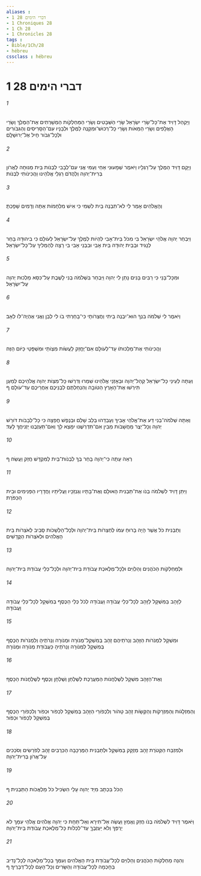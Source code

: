 ```yaml
---
aliases : 
- 1 דברי הימים 28
- 1 Chroniques 28
- 1 Ch 28
- 1 Chronicles 28
tags : 
- Bible/1Ch/28
- hébreu
cssclass : hébreu
---
```


# 1 דברי הימים 28

###### 1
וַיַּקְהֵל דָּוִיד אֶת־כָּל־שָׂרֵי יִשְׂרָאֵל שָׂרֵי הַשְּׁבָטִים וְשָׂרֵי הַמַּחְלְקֹות הַמְשָׁרְתִים אֶת־הַמֶּלֶךְ וְשָׂרֵי הָאֲלָפִים וְשָׂרֵי הַמֵּאֹות וְשָׂרֵי כָל־רְכוּשׁ־וּמִקְנֶה לַמֶּלֶךְ וּלְבָנָיו עִם־הַסָּרִיסִים וְהַגִּבֹּורִים וּלְכָל־גִּבֹּור חָיִל אֶל־יְרוּשָׁלִָם׃
###### 2
וַיָּקָם דָּוִיד הַמֶּלֶךְ עַל־רַגְלָיו וַיֹּאמֶר שְׁמָעוּנִי אַחַי וְעַמִּי אֲנִי עִם־לְבָבִי לִבְנֹות בֵּית מְנוּחָה לַאֲרֹון בְּרִית־יְהוָה וְלַהֲדֹם רַגְלֵי אֱלֹהֵינוּ וַהֲכִינֹותִי לִבְנֹות׃
###### 3
וְהָאֱלֹהִים אָמַר לִי לֹא־תִבְנֶה בַיִת לִשְׁמִי כִּי אִישׁ מִלְחָמֹות אַתָּה וְדָמִים שָׁפָכְתָּ׃
###### 4
וַיִּבְחַר יְהוָה אֱלֹהֵי יִשְׂרָאֵל בִּי מִכֹּל בֵּית־אָבִי לִהְיֹות לְמֶלֶךְ עַל־יִשְׂרָאֵל לְעֹולָם כִּי בִיהוּדָה בָּחַר לְנָגִיד וּבְבֵית יְהוּדָה בֵּית אָבִי וּבִבְנֵי אָבִי בִּי רָצָה לְהַמְלִיךְ עַל־כָּל־יִשְׂרָאֵל׃
###### 5
וּמִכָּל־בָּנַי כִּי רַבִּים בָּנִים נָתַן לִי יְהוָה וַיִּבְחַר בִּשְׁלֹמֹה בְנִי לָשֶׁבֶת עַל־כִּסֵּא מַלְכוּת יְהוָה עַל־יִשְׂרָאֵל׃
###### 6
וַיֹּאמֶר לִי שְׁלֹמֹה בִנְךָ הוּא־יִבְנֶה בֵיתִי וַחֲצֵרֹותָי כִּי־בָחַרְתִּי בֹו לִי לְבֵן וַאֲנִי אֶהְיֶה־לֹּו לְאָב׃
###### 7
וַהֲכִינֹותִי אֶת־מַלְכוּתֹו עַד־לְעֹולָם אִם־יֶחֱזַק לַעֲשֹׂות מִצְוֹתַי וּמִשְׁפָּטַי כַּיֹּום הַזֶּה׃
###### 8
וְעַתָּה לְעֵינֵי כָל־יִשְׂרָאֵל קְהַל־יְהוָה וּבְאָזְנֵי אֱלֹהֵינוּ שִׁמְרוּ וְדִרְשׁוּ כָּל־מִצְוֹת יְהוָה אֱלֹהֵיכֶם לְמַעַן תִּירְשׁוּ אֶת־הָאָרֶץ הַטֹּובָה וְהִנְחַלְתֶּם לִבְנֵיכֶם אַחֲרֵיכֶם עַד־עֹולָם׃ ף
###### 9
וְאַתָּה שְׁלֹמֹה־בְנִי דַּע אֶת־אֱלֹהֵי אָבִיךָ וְעָבְדֵהוּ בְּלֵב שָׁלֵם וּבְנֶפֶשׁ חֲפֵצָה כִּי כָל־לְבָבֹות דֹּורֵשׁ יְהוָה וְכָל־יֵצֶר מַחֲשָׁבֹות מֵבִין אִם־תִּדְרְשֶׁנּוּ יִמָּצֵא לָךְ וְאִם־תַּעַזְבֶנּוּ יַזְנִיחֲךָ לָעַד׃
###### 10
רְאֵה עַתָּה כִּי־יְהוָה בָּחַר בְּךָ לִבְנֹות־בַּיִת לַמִּקְדָּשׁ חֲזַק וַעֲשֵׂה׃ ף
###### 11
וַיִּתֵּן דָּוִיד לִשְׁלֹמֹה בְנֹו אֶת־תַּבְנִית הָאוּלָם וְאֶת־בָּתָּיו וְגַנְזַכָּיו וַעֲלִיֹּתָיו וַחֲדָרָיו הַפְּנִימִים וּבֵית הַכַּפֹּרֶת׃
###### 12
וְתַבְנִית כֹּל אֲשֶׁר הָיָה בָרוּחַ עִמֹּו לְחַצְרֹות בֵּית־יְהוָה וּלְכָל־הַלְּשָׁכֹות סָבִיב לְאֹצְרֹות בֵּית הָאֱלֹהִים וּלְאֹצְרֹות הַקֳּדָשִׁים׃
###### 13
וּלְמַחְלְקֹות הַכֹּהֲנִים וְהַלְוִיִּם וּלְכָל־מְלֶאכֶת עֲבֹודַת בֵּית־יְהוָה וּלְכָל־כְּלֵי עֲבֹודַת בֵּית־יְהוָה׃
###### 14
לַזָּהָב בַּמִּשְׁקָל לַזָּהָב לְכָל־כְּלֵי עֲבֹודָה וַעֲבֹודָה לְכֹל כְּלֵי הַכֶּסֶף בְּמִשְׁקָל לְכָל־כְּלֵי עֲבֹודָה וַעֲבֹודָה׃
###### 15
וּמִשְׁקָל לִמְנֹרֹות הַזָּהָב וְנֵרֹתֵיהֶם זָהָב בְּמִשְׁקַל־מְנֹורָה וּמְנֹורָה וְנֵרֹתֶיהָ וְלִמְנֹרֹות הַכֶּסֶף בְּמִשְׁקָל לִמְנֹורָה וְנֵרֹתֶיהָ כַּעֲבֹודַת מְנֹורָה וּמְנֹורָה׃
###### 16
וְאֶת־הַזָּהָב מִשְׁקָל לְשֻׁלְחֲנֹות הַמַּעֲרֶכֶת לְשֻׁלְחַן וְשֻׁלְחָן וְכֶסֶף לְשֻׁלְחֲנֹות הַכָּסֶף׃
###### 17
וְהַמִּזְלָגֹות וְהַמִּזְרָקֹות וְהַקְּשָׂוֹת זָהָב טָהֹור וְלִכְפֹורֵי הַזָּהָב בְּמִשְׁקָל לִכְפֹור וּכְפֹור וְלִכְפֹורֵי הַכֶּסֶף בְּמִשְׁקָל לִכְפֹור וּכְפֹור׃
###### 18
וּלְמִזְבַּח הַקְּטֹרֶת זָהָב מְזֻקָּק בַּמִּשְׁקָל וּלְתַבְנִית הַמֶּרְכָּבָה הַכְּרֻבִים זָהָב לְפֹרְשִׂים וְסֹכְכִים עַל־אֲרֹון בְּרִית־יְהוָה׃
###### 19
הַכֹּל בִּכְתָב מִיַּד יְהוָה עָלַי הִשְׂכִּיל כֹּל מַלְאֲכֹות הַתַּבְנִית׃ ף
###### 20
וַיֹּאמֶר דָּוִיד לִשְׁלֹמֹה בְנֹו חֲזַק וֶאֱמַץ וַעֲשֵׂה אַל־תִּירָא וְאַל־תֵּחָת כִּי יְהוָה אֱלֹהִים אֱלֹהַי עִמָּךְ לֹא יַרְפְּךָ וְלֹא יַעַזְבֶךָּ עַד־לִכְלֹות כָּל־מְלֶאכֶת עֲבֹודַת בֵּית־יְהוָה׃
###### 21
וְהִנֵּה מַחְלְקֹות הַכֹּהֲנִים וְהַלְוִיִּם לְכָל־עֲבֹודַת בֵּית הָאֱלֹהִים וְעִמְּךָ בְכָל־מְלָאכָה לְכָל־נָדִיב בַּחָכְמָה לְכָל־עֲבֹודָה וְהַשָּׂרִים וְכָל־הָעָם לְכָל־דְּבָרֶיךָ׃ ף
